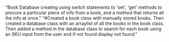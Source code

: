 "Book Database creating using switch statements to 'set', 'get' methods to procure a particular piece of info from a book, and a method that returns all the info at once." 
"#Created a book class with manually stored books. Then created a database class with an arraylist of all the books in the book class. Then added a method in the database class to search for each book using an SKU input from the user and if not found display not found." 
